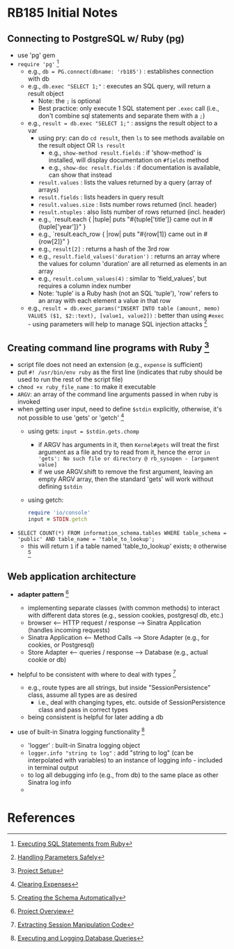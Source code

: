 # RB185 Initial Notes

## Connecting to PostgreSQL w/ Ruby (pg)
- use 'pg' gem
- `require 'pg'` [^1]
  - e.g., `db = PG.connect(dbname: 'rb185')` : establishes connection with db
  - e.g., `db.exec "SELECT 1;"` : executes an SQL query, will return a result object
    - Note: the `;` is optional
    - Best practice: only execute 1 SQL statement per `.exec` call (i.e., don't combine sql statements and separate them with a `;`)
  - e.g., `result = db.exec "SELECT 1;"` : assigns the result object to a var
    - using pry: can do `cd result`, then `ls` to see methods available on the result object OR `ls result`
      - e.g., `show-method result.fields` : if 'show-method' is installed, will display documentation on `#fields` method
      - e.g., `show-doc result.fields` : if documentation is available, can show that instead
    - `result.values` : lists the values returned by a query (array of arrays)
    - `result.fields` : lists headers in query result
    - `result.values.size` : lists number rows returned (incl. header)
    - `result.ntuples` : also lists number of rows returned (incl. header)
    - e.g., `result.each { |tuple| puts "#{tuple['title']} came out in #{tuple['year']}" }
    - e.g., `result.each_row { |row| puts "#{row[1]} came out in #{row[2]}" }
    - e.g., `result[2]` : returns a hash of the 3rd row
    - e.g., `result.field_values('duration')` : returns an array where the values for column 'duration' are all returned as elements in an array
    - e.g., `result.column_values(4)` : similar to 'field_values', but requires a column index number
    - Note: 'tuple' is a Ruby hash (not an SQL 'tuple'), 'row' refers to an array with each element a value in that row
  - e.g., `result = db.exec_params("INSERT INTO table (amount, memo) VALUES ($1, $2::text), [value1, value2])` : better than using `#exec` - using parameters will help to manage SQL injection attacks [^3]


## Creating command line programs with Ruby [^2]
- script file does not need an extension (e.g., `expense` is sufficient)
- put `#! /usr/bin/env ruby` as the first line (indicates that ruby should be used to run the rest of the script file)
- `chmod +x ruby_file_name` : to make it executable
- `ARGV`: an array of the command line arguments passed in when ruby is invoked
- when getting user input, need to define `$stdin` explicitly, otherwise, it's not possible to use 'gets' or 'getch' [^4]
  - using gets:  `input = $stdin.gets.chomp`
    - if ARGV has arguments in it, then `Kernel#gets` will treat the first argument as a file and try to read from it, hence the error `in 'gets': No such file or directory @ rb_sysopen - [argument value]`
    - if we use ARGV.shift to remove the first argument, leaving an empty ARGV array, then the standard 'gets' will work without defining `$stdin`

  - using getch:
    ```ruby
    require 'io/console'
    input = STDIN.getch
    ```
- `SELECT COUNT(*) FROM information_schema.tables WHERE table_schema = 'public' AND table_name = 'table_to_lookup';`
  - this will return `1` if a table named 'table_to_lookup' exists; `0` otherwise [^6]

## Web application architecture
- **adapter pattern** [^7]
  - implementing separate classes (with common methods) to interact with different data stores (e.g., session cookies, postgresql db, etc.)
  - browser <-- HTTP request / response --> Sinatra Application (handles incoming requests)
  - Sinatra Application <-- Method Calls --> Store Adapter (e.g., for cookies, or Postgresql)
  - Store Adapter <-- queries / response --> Database (e.g., actual cookie or db)
- helpful to be consistent with where to deal with types [^8]
  - e.g., route types are all strings, but inside "SessionPersistence" class, assume all types are as desired
    - i.e., deal with changing types, etc. outside of SessionPersistence class and pass in correct types
  - being consistent is helpful for later adding a db

- use of built-in Sinatra logging functionality [^9]
  - 'logger' : built-in Sinatra logging object
  - `logger.info "string to log"` : add "string to log" (can be interpolated with variables) to an instance of logging info - included in terminal output
  - to log all debugging info (e.g., from db) to the same place as other Sinatra log info
  - 


# References
[^1]: [Executing SQL Statements from Ruby](https://launchschool.com/lessons/10f7102d/assignments/003e5e30)
[^2]: [Project Setup](https://launchschool.com/lessons/10f7102d/assignments/2090528a)
[^3]: [Handling Parameters Safely](https://launchschool.com/lessons/10f7102d/assignments/6877d345)
[^4]: [Clearing Expenses](https://launchschool.com/lessons/10f7102d/assignments/78571424)
[^5]: [Forum question on gets/getch](https://launchschool.com/posts/d0c47b25)
[^6]: [Creating the Schema Automatically](https://launchschool.com/lessons/10f7102d/assignments/99b9d97f)
[^7]: [Project Overview](https://launchschool.com/lessons/421e2d1e/assignments/e8c01dbf)
[^8]: [Extracting Session Manipulation Code](https://launchschool.com/lessons/421e2d1e/assignments/0ff36959)
[^9]: [Executing and Logging Database Queries](https://launchschool.com/lessons/421e2d1e/assignments/d7a23509)